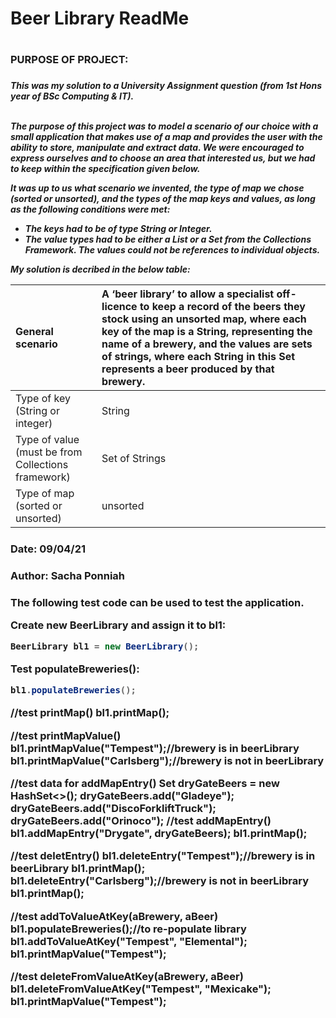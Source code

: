 <h1>Beer Library ReadMe<h1> 
<h3>PURPOSE OF PROJECT:<h3> 

<h5>
  This was my solution to a University Assignment question (from 1st Hons year of BSc Computing & IT).</br></br>
  
  The purpose of this project was to model a scenario of our choice with a small application that makes use of a map and provides the user with the ability to     store, manipulate and extract data. We were encouraged to express ourselves and to choose an area that interested us, but we had to keep within the specification given below.

  It was up to us what scenario we invented, the type of map we chose (sorted or unsorted), and the types of the map keys and values, as long as the       following conditions were met:

  -  The keys had to be of type String or Integer.
  - The value types had to be either a List or a Set from the Collections Framework. The values could not be references to individual objects.

  My solution is decribed in the below table:

  | General scenario | A ‘beer library’ to allow a specialist off-licence to keep a record of the beers they stock using an unsorted map, where each key                        of the map is a String, representing the name of a brewery, and the values are sets of strings, where each String in this Set                            represents a beer produced by that brewery. |
  |:--------------------------- | :------------------------------------|
  | Type of key (String or integer) |	String |
  | Type of value (must be from Collections framework) |	Set of Strings |
  | Type of map (sorted or unsorted) |	unsorted |
  <h5>

<h3> Date: 09/04/21 <h3>
<h3> Author: Sacha Ponniah <h3>

The following test code can be used to test the application.

Create new BeerLibrary and assign it to bl1:
  
```java
BeerLibrary bl1 = new BeerLibrary();
```


Test populateBreweries():

```java
bl1.populateBreweries();
```

//test printMap()
bl1.printMap();

//test printMapValue()
bl1.printMapValue("Tempest");//brewery is in beerLibrary
bl1.printMapValue("Carlsberg");//brewery is not in beerLibrary

//test data for addMapEntry()
Set<String> dryGateBeers = new HashSet<>();
dryGateBeers.add("Gladeye");
dryGateBeers.add("DiscoForkliftTruck");
dryGateBeers.add("Orinoco");
//test addMapEntry()
bl1.addMapEntry("Drygate", dryGateBeers);
bl1.printMap();

//test deletEntry()
bl1.deleteEntry("Tempest");//brewery is in beerLibrary
bl1.printMap();
bl1.deleteEntry("Carlsberg");//brewery is not in beerLibrary
bl1.printMap();

//test addToValueAtKey(aBrewery, aBeer)
bl1.populateBreweries();//to re-populate library
bl1.addToValueAtKey("Tempest", "Elemental");
bl1.printMapValue("Tempest");

//test deleteFromValueAtKey(aBrewery, aBeer)
bl1.deleteFromValueAtKey("Tempest", "Mexicake");
bl1.printMapValue("Tempest");
